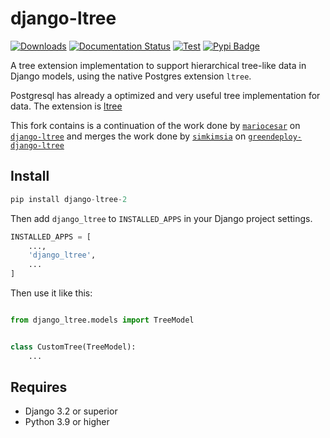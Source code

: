 # django-ltree


    
[![Downloads](https://static.pepy.tech/badge/django-ltree-2)](https://pepy.tech/project/django-ltree-2) [![Documentation Status](https://readthedocs.org/projects/django-ltree-2/badge/?version=latest)](https://django-ltree-2.readthedocs.io/en/latest/?badge=latest)  [![Test](https://github.com/baseplate-admin/django-ltree-2/actions/workflows/test.yml/badge.svg)](https://github.com/baseplate-admin/django-ltree-2/actions/workflows/test.yml) [![Pypi Badge](https://img.shields.io/pypi/v/django-ltree-2.svg)](https://pypi.org/project/django-ltree-2/)



A tree extension implementation to support hierarchical tree-like data in Django models,
using the native Postgres extension `ltree`.

Postgresql has already a optimized and very useful tree implementation for data.
The extension is [ltree](https://www.postgresql.org/docs/9.6/static/ltree.html)

This fork contains is a continuation of the work done by [`mariocesar`](https://github.com/mariocesar/) on [`django-ltree`](https://github.com/mariocesar/django-ltree) and merges the work done by [`simkimsia`](https://github.com/simkimsia) on [`greendeploy-django-ltree`](https://github.com/GreenDeploy-io/greendeploy-django-ltree)



## Install

```py
pip install django-ltree-2
```

Then add `django_ltree` to `INSTALLED_APPS` in your Django project settings.

```python
INSTALLED_APPS = [
    ...,
    'django_ltree',
    ...
]
```

Then use it like this:

```python

from django_ltree.models import TreeModel


class CustomTree(TreeModel):
    ...

```

## Requires

-   Django 3.2 or superior
-   Python 3.9 or higher


